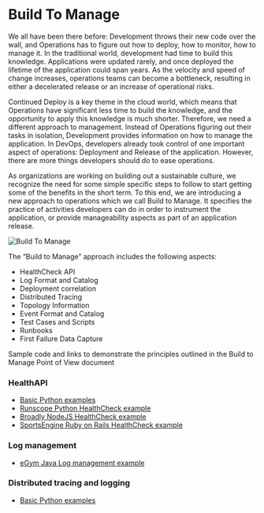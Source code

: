 # Build To Manage

We all have been there before: Development throws their new code over the wall, and Operations has to figure out how to deploy, how to monitor, how to manage it. In the traditional world, development had time to build this knowledge. Applications were updated rarely, and once deployed the lifetime of the application could span years. As the velocity and speed of change increases, operations teams can become a bottleneck, resulting in either a decelerated release or an increase of operational risks.

Continued Deploy is a key theme in the cloud world, which means that Operations have significant less time to build the knowledge, and the opportunity to apply this knowledge is much shorter. Therefore, we need a different approach to management. Instead of Operations figuring out their tasks in isolation, Development provides information on how to manage the application. In DevOps, developers already took control of one important aspect of operations: Deployment and Release of the application. However, there are more things developers should do to ease operations.

As organizations are working on building out a sustainable culture, we recognize the need for some simple specific steps to follow to start getting some of the benefits in the short term. To this end, we are introducing a new approach to operations which we call Build to Manage. It specifies the practice of activities developers can do in order to instrument the application, or provide manageability aspects as part of an application release. 

![Build To Manage](https://github.com/ibm-cloud-architecture/build-to-manage/blob/master/BTM.png "Build To Manage")


The “Build to Manage” approach includes the following aspects:

-	HealthCheck API
-	Log Format and Catalog	
-	Deployment correlation
-	Distributed Tracing
-	Topology Information
-	Event Format and Catalog
-	Test Cases and Scripts
-	Runbooks
-	First Failure Data Capture


Sample code and links to demonstrate the principles outlined in the Build to Manage Point of View document

### HealthAPI
- [Basic Python examples](HealthCheckAPIs/python/)
- [Runscope Python HealthCheck example](https://github.com/Runscope/healthcheck)
- [Broadly NodeJS HealthCheck example](https://github.com/broadly/node-healthchecks)
- [SportsEngine Ruby on Rails HealthCheck example](https://github.com/sportngin/okcomputer)

### Log management

- [eGym Java Log management example](https://github.com/egymgmbh/log-queue)

### Distributed tracing and logging
- [Basic Python examples](DistributedTrace/python/)



